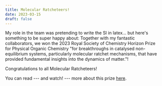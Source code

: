 ```yaml
---
title: Molecular Ratcheteers!
date: 2023-03-15
draft: false
---
```


My role in the team was pretending to write the SI in latex... but here's something to be super happy about:
Together with my fantastic collaborators, we won the 2023 Royal Society of Chemistry Horizon Prize for Physical Organic Chemistry "for breakthroughs in catalysed non-equilibrium systems, particularly molecular ratchet mechanisms, that have provided fundamental insights into the dynamics of matter."!

Congratulations to all Molecular Ratcheteers!

You can read \--- and watch! \--- more about this prize [here](https://www.rsc.org/prizes-funding/prizes/2023-winners/the-molecular-ratcheteers/#undefined).
